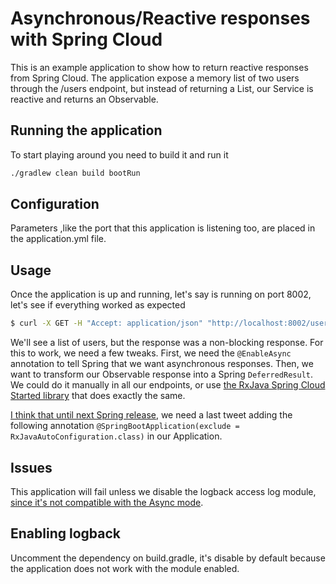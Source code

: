 # Asynchronous/Reactive responses with Spring Cloud
This is an example application to show how to return reactive responses from Spring Cloud.
The application expose a memory list of two users through the /users endpoint, but instead of returning a List<User>, our Service is reactive and returns an Observable<User>.

## Running the application
To start playing around you need to build it and run it

```bash
./gradlew clean build bootRun
```

## Configuration
Parameters ,like the port that this application is listening too, are placed in the application.yml file.

## Usage
Once the application is up and running, let's say is running on port 8002, let's see if everything worked as expected

```bash
$ curl -X GET -H "Accept: application/json" "http://localhost:8002/users"
```

We'll see a list of users, but the response was a non-blocking response. For this to work, we need a few tweaks.
First, we need the `@EnableAsync` annotation to tell Spring that we want asynchronous responses.
Then, we want to transform our Observable response into a Spring `DeferredResult`. We could do it manually in all our endpoints, or use [the RxJava Spring Cloud Started library](https://github.com/jmnarloch/rxjava-spring-boot-starter/) that does exactly the same.

[I think that until next Spring release](https://github.com/jmnarloch/rxjava-spring-boot-starter/issues/1#issuecomment-186657775), we need a last tweet adding the following annotation `@SpringBootApplication(exclude = RxJavaAutoConfiguration.class)` in our Application.


## Issues
This application will fail unless we disable the logback access log module, [since it's not compatible with the Async mode](https://github.com/akihyro/spring-boot-ext-logback-access/issues/2).

## Enabling logback

Uncomment the dependency on build.gradle, it's disable by default because the application does not work with the module enabled.